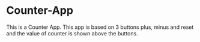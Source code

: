 # Counter-App
This is a Counter App. This app is based on 3 buttons plus, minus and reset and the value of counter is shown above the buttons.
